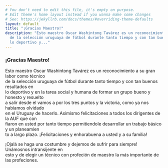 ```yaml
---
# You don't need to edit this file, it's empty on purpose.
# Edit theme's home layout instead if you wanna make some changes
# See: https://jekyllrb.com/docs/themes/#overriding-theme-defaults
layout: default
title: "¡Gracias Maestro!"
description: "Esto maestro Oscar Washintong Tavárez es un reconocimiento a su gran labor como técnico<br>
  de la selección uruguaya de fútbol durante tanto tiempo y con tan buenos resultados en <br>
  lo deportivo y..."
---
```

<h3>¡Gracias Maestro!</h3>
<p>Esto maestro Oscar Washintong Tavárez es un reconocimiento a su gran labor como técnico<br>
  de la selección uruguaya de fútbol durante tanto tiempo y con tan buenos resultados en <br>
  lo deportivo y en la tarea social y humana de formar un grupo bueno y honesto y resuelto<br>
  a salir desde el vamos a por los tres puntos y la victoria, como ya nos habíamos olvidado<br>
  en el Uruguay de hacerlo. Asimismo felicitaciones a todos los dirigentes de la AUF que con<br>
  fiaron en usted por tanto tiempo permitiendole desarrollar un trabajo básico y un planeamien<br>
  to a largo plazo. ¡Felicitaciones y enhorabuena a usted y a su familia!</p>
<p>¡Ojalá se haga una costumbre y dejemos de sufrir para siempre! Unámosnos intransijente en<br>
  esto y de elegir un técnico con profeción de maestro la más importante de las profeciones.
</p>
